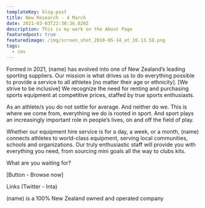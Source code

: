 ```yaml
---
templateKey: blog-post
title: New Research - 4 March
date: 2021-03-03T22:30:36.020Z
description: This is my work on the About Page
featuredpost: true
featuredimage: /img/screen_shot_2018-05-14_at_10.13.58.png
tags:
  - cms
---
```

<!--StartFragment-->

Formed in 2021, (name) has evolved into one of New Zealand’s leading sporting suppliers. Our mission is what drives us to do everything possible to provide a service to all athletes \[no matter their age or ethnicity]. \[We strive to be inclusive] We recognize the need for renting and purchasing sports equipment at competitive prices, staffed by true sports enthusiasts.

As an athlete/s you do not settle for average. And neither do we. This is where we come from, everything we do is rooted in sport. And sport plays an increasingly important role in people’s lives, on and off the field of play.

Whether our equipment hire service is for a day, a week, or a month, (name) connects athletes to world-class equipment, serving local communities, schools and organizations. Our truly enthusiastic staff will provide you with everything you need, from sourcing mini goals all the way to clubs kits. 

What are you waiting for?

\[Button - Browse now] 

Links (Twitter - Inta)

(name) is a 100% New Zealand owned and operated company

<!--EndFragment-->